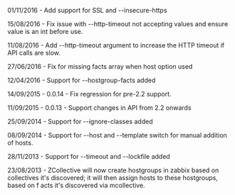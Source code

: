 01/11/2016 - Add support for SSL and --insecure-https

15/08/2016 - Fix issue with --http-timeout not accepting values and ensure value is an int before use.

11/08/2016 - Add --http-timeout argument to increase the HTTP timeout if API calls are slow.

27/06/2016 - Fix for missing facts array when host option used

12/04/2016 - Support for --hostgroup-facts added

14/09/2015 - 0.0.14 - Fix regression for pre-2.2 support.

11/09/2015 - 0.0.13 - Support changes in API from 2.2 onwards

25/09/2014 - Support for --ignore-classes added

08/09/2014 - Support for --host and --template switch for manual addition of hosts.

28/11/2013 - Support for --timeout and --lockfile added

23/08/2013 - ZCollective will now create hostgroups in zabbix based on collectives it's discovered; it will then assign hosts to these hostgroups, based on f
acts it's discovered via mcollective.

